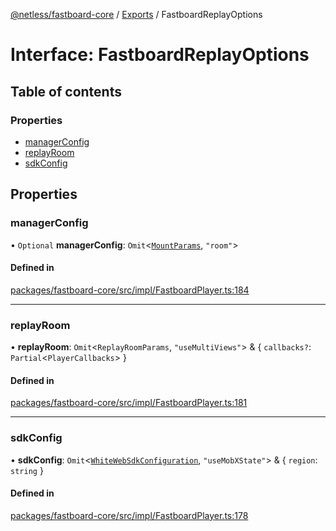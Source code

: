 [@netless/fastboard-core](../README.md) / [Exports](../modules.md) / FastboardReplayOptions

# Interface: FastboardReplayOptions

## Table of contents

### Properties

- [managerConfig](FastboardReplayOptions.md#managerconfig)
- [replayRoom](FastboardReplayOptions.md#replayroom)
- [sdkConfig](FastboardReplayOptions.md#sdkconfig)

## Properties

### managerConfig

• `Optional` **managerConfig**: `Omit`<[`MountParams`](../modules.md#mountparams), ``"room"``\>

#### Defined in

[packages/fastboard-core/src/impl/FastboardPlayer.ts:184](https://github.com/netless-io/fastboard/blob/7fdd876/packages/fastboard-core/src/impl/FastboardPlayer.ts#L184)

___

### replayRoom

• **replayRoom**: `Omit`<`ReplayRoomParams`, ``"useMultiViews"``\> & { `callbacks?`: `Partial`<`PlayerCallbacks`\>  }

#### Defined in

[packages/fastboard-core/src/impl/FastboardPlayer.ts:181](https://github.com/netless-io/fastboard/blob/7fdd876/packages/fastboard-core/src/impl/FastboardPlayer.ts#L181)

___

### sdkConfig

• **sdkConfig**: `Omit`<[`WhiteWebSdkConfiguration`](../modules.md#whitewebsdkconfiguration), ``"useMobXState"``\> & { `region`: `string`  }

#### Defined in

[packages/fastboard-core/src/impl/FastboardPlayer.ts:178](https://github.com/netless-io/fastboard/blob/7fdd876/packages/fastboard-core/src/impl/FastboardPlayer.ts#L178)
